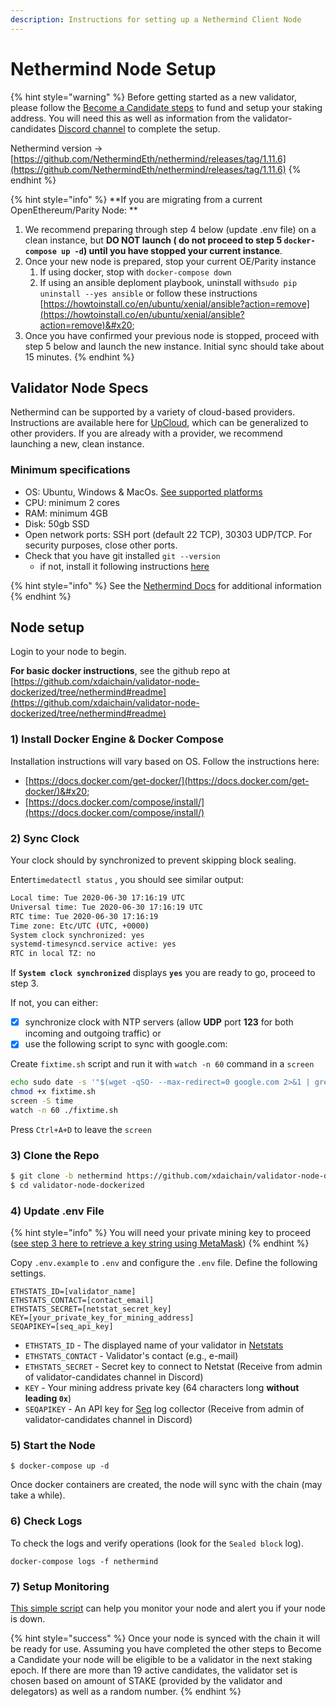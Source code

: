 ```yaml
---
description: Instructions for setting up a Nethermind Client Node
---
```


# Nethermind Node Setup

{% hint style="warning" %}
Before getting started as a new validator, please follow the [Become a Candidate steps](../../for-stakers/staking-protocol/become-a-candidate-validator.md) to fund and setup your staking address. You will need this as well as information from the validator-candidates [Discord channel](https://discord.gg/mPJ9zkq) to complete the setup.

Nethermind version ->  [https://github.com/NethermindEth/nethermind/releases/tag/1.11.6](https://github.com/NethermindEth/nethermind/releases/tag/1.11.6)
{% endhint %}

{% hint style="info" %}
**If you are migrating from a current OpenEthereum/Parity Node: **

1. We recommend preparing through step 4 below (update .env file) on a clean instance, but **DO NOT launch ( do not proceed to step 5 `docker-compose up -d`) until you have stopped your current instance**.&#x20;
2. Once your new node is prepared, stop your current OE/Parity instance
   1. If using docker, stop with `docker-compose down`&#x20;
   2. If using an ansible deploment playbook, uninstall with`sudo pip uninstall --yes ansible` or follow these instructions [https://howtoinstall.co/en/ubuntu/xenial/ansible?action=remove](https://howtoinstall.co/en/ubuntu/xenial/ansible?action=remove)&#x20;
3. Once you have confirmed your previous node is stopped, proceed with step 5 below and launch the new instance.  Initial sync should take about 15 minutes.
{% endhint %}

## Validator Node Specs

Nethermind can be supported by a variety of cloud-based providers. Instructions are available here for [UpCloud](https://docs.nethermind.io/nethermind/guides-and-helpers/cloud-providers/upcloud), which can be generalized to other providers. If you are already with a provider, we recommend launching a new, clean instance.

### Minimum specifications

* OS: Ubuntu,  Windows & MacOs. [See supported platforms ](https://docs.nethermind.io/nethermind/first-steps-with-nethermind/supported-platforms)
* CPU: minimum 2 cores
* RAM: minimum 4GB
* Disk: 50gb SSD
* Open network ports: SSH port (default 22 TCP), 30303 UDP/TCP. For security purposes, close other ports.
* Check that you have git installed `git --version`
  * if not, install it following instructions [here](https://git-scm.com/book/en/v2/Getting-Started-Installing-Git)

{% hint style="info" %}
See the [Nethermind Docs](https://docs.nethermind.io/nethermind/) for additional information
{% endhint %}

## Node setup

Login to your node to begin.

**For basic docker instructions**, see the github repo at [https://github.com/xdaichain/validator-node-dockerized/tree/nethermind#readme](https://github.com/xdaichain/validator-node-dockerized/tree/nethermind#readme)

### 1) Install Docker Engine & Docker Compose

Installation instructions will vary based on OS. Follow the instructions here:

* [https://docs.docker.com/get-docker/](https://docs.docker.com/get-docker/)&#x20;
* [https://docs.docker.com/compose/install/](https://docs.docker.com/compose/install/)

### 2) Sync Clock

Your clock should by synchronized to prevent skipping block sealing.

&#x20;Enter`timedatectl status` , you should see similar output:

```bash
Local time: Tue 2020-06-30 17:16:19 UTC
Universal time: Tue 2020-06-30 17:16:19 UTC
RTC time: Tue 2020-06-30 17:16:19
Time zone: Etc/UTC (UTC, +0000)
System clock synchronized: yes
systemd-timesyncd.service active: yes
RTC in local TZ: no
```

If **`System clock synchronized`** displays **`yes`**   you are ready to go, proceed to step 3.

If not, you can either:

* [x] synchronize clock with NTP servers (allow **UDP** port **123** for both incoming and outgoing traffic) or
* [x] use the following script to sync with google.com:

Create `fixtime.sh` script and run it with `watch -n 60` command in a `screen`

```bash
echo sudo date -s '"$(wget -qSO- --max-redirect=0 google.com 2>&1 | grep Date: | cut -d' ' -f5-8)Z"' > fixtime.sh
chmod +x fixtime.sh
screen -S time
watch -n 60 ./fixtime.sh
```

Press `Ctrl+A+D` to leave the `screen`

### 3) Clone the Repo

```bash
$ git clone -b nethermind https://github.com/xdaichain/validator-node-dockerized
$ cd validator-node-dockerized
```

### 4) Update .env File

{% hint style="info" %}
You will need your private mining key to proceed ([see step 3 here to retrieve a key string using MetaMask](https://github.com/xdaichain/validator-node-dockerized/tree/nethermind#readme))
{% endhint %}

Copy `.env.example` to `.env` and configure the `.env` file. Define the following settings.

```
ETHSTATS_ID=[validator_name]
ETHSTATS_CONTACT=[contact_email]
ETHSTATS_SECRET=[netstat_secret_key]
KEY=[your_private_key_for_mining_address]
SEQAPIKEY=[seq_api_key]
```

* `ETHSTATS_ID` - The displayed name of your validator in [Netstats](https://dai-netstat.poa.network)
* `ETHSTATS_CONTACT` - Validator's contact (e.g., e-mail)
* `ETHSTATS_SECRET` - Secret key to connect to Netstat (Receive from admin of validator-candidates channel in Discord)
* `KEY` - Your mining address private key (64 characters long **without leading `0x`**)
* `SEQAPIKEY` - An API key for [Seq](https://datalust.co/seq) log collector (Receive from admin of validator-candidates channel in Discord)

### 5) Start the Node

```
$ docker-compose up -d
```

Once docker containers are created, the node will sync with the chain (may take a while).

### 6) Check Logs

To check the logs and verify operations (look for the `Sealed block` log).

```
docker-compose logs -f nethermind
```

### 7) Setup Monitoring

[This simple script](https://01node.com/quick-and-dirty-way-to-monitor-your-xdai-validator-nethermind/) can help you monitor your node and alert you if your node is down.

{% hint style="success" %}
Once your node is synced with the chain it will be ready for use. Assuming you have completed the other steps to Become a Candidate your node will be eligible to be a validator in the next staking epoch. If there are more than 19 active candidates, the validator set is chosen based on amount of STAKE (provided by the validator and delegators) as well as a random number.
{% endhint %}
